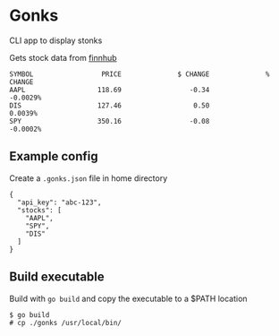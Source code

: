 # Gonks

CLI app to display stonks

Gets stock data from [finnhub](http://finnhub.io)

```
SYMBOL                 PRICE              $ CHANGE              % CHANGE
AAPL                  118.69                 -0.34              -0.0029%
DIS                   127.46                  0.50               0.0039%
SPY                   350.16                 -0.08              -0.0002%
```

## Example config

Create a `.gonks.json` file in home directory
```
{
  "api_key": "abc-123",
  "stocks": [
    "AAPL",
    "SPY",
    "DIS"
  ]
}
```

## Build executable

Build with `go build` and copy the executable to a $PATH location

```
$ go build
# cp ./gonks /usr/local/bin/
```
